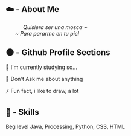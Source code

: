 
## ☁️ - About Me
&emsp;&emsp;&emsp; *Quisiera ser una mosca ~*  
&emsp;&ensp; *~ Para pararme en tu piel*


## 🌑 - Github Profile Sections

🧠 I'm currently studying so... 

💬 Don't Ask me about anything

⚡️ Fun fact, i like to draw, a lot


## 💫 - Skills
Beg level Java, Processing, Python, CSS, HTML

